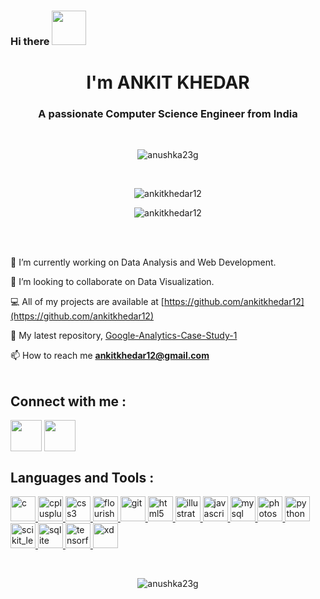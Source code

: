 

<!--
**ankitkhedar12/ankitkhedar12** is a ✨ _special_ ✨ repository because its `README.md` (this file) appears on your GitHub profile.

Here are some ideas to get you started:

- 🔭 I’m currently working on ...
- 🌱 I’m currently learning ...
- 👯 I’m looking to collaborate on ...
- 🤔 I’m looking for help with ...
- 💬 Ask me about ...
- 📫 How to reach me: ...
- 😄 Pronouns: ...
- ⚡ Fun fact: ...
-->


### Hi there <img src="https://media.giphy.com/media/hvRJCLFzcasrR4ia7z/giphy.gif" width="55px" height="55px">
<h1 align="center"> I'm ANKIT KHEDAR</h1>
<h3 align="center">A passionate Computer Science Engineer from India</h3>
<br>
<p align="center"> <img src="https://komarev.com/ghpvc/?username=anushka23g&label=Profile%20views&color=0e75b6&style=flat" alt="anushka23g" /> </p>

<br>

<p align="center"> <img align="center" src="https://github-readme-stats.vercel.app/api?username=ankitkhedar12&show_icons=true&locale=en" alt="ankitkhedar12" /></p>
<p align="center"> <img align="center" src="https://github-readme-stats.vercel.app/api/top-langs/?username=ankitkhedar12&layout=compact&langs_count=8" alt="ankitkhedar12" />
</p>
<br>
<br>


🔭  I’m currently working on Data Analysis and Web Development.

👯  I’m looking to collaborate on Data Visualization.

💻  All of my projects are available at [https://github.com/ankitkhedar12](https://github.com/ankitkhedar12)

🐣  My latest repository, [Google-Analytics-Case-Study-1](https://github.com/ankitkhedar12/Google-Analytics-Case-Study-1)
<br>


📫  How to reach me **ankitkhedar12@gmail.com**
<br>
<br>

<h2 align="left"> Connect with me :</h2>
<p align="left"> 
<a href="https://www.linkedin.com/in/ankitkhedar12/" target="blank"><img src="https://play-lh.googleusercontent.com/kMofEFLjobZy_bCuaiDogzBcUT-dz3BBbOrIEjJ-hqOabjK8ieuevGe6wlTD15QzOqw" align="center" " height="50" width="50"></a>
<a href="https://github.com/ankitkhedar12" target="blank"><img src="https://avatars.githubusercontent.com/u/9919?s=280&v=4" align="center" alt="" height="50" width="50" ></a>
</p>

<h2 align="left"> Languages and Tools :</h2>
<p align="left"> <a href="https://www.cprogramming.com/" target="_blank"> <img src="https://amanguptaofficial.netlify.app/images/c.png" alt="c" width="40" height="40"/> </a> <a href="https://www.w3schools.com/cpp/" target="_blank"> <img src="https://amanguptaofficial.netlify.app/images/c++1.png" alt="cplusplus" width="40" height="40"/> </a> <a href="https://www.w3schools.com/css/" target="_blank"> <img src="https://amanguptaofficial.netlify.app/images/css.png" alt="css3" width="40" height="40"/> </a> <a href="https://flourish.studio/" target="_blank"> <img src="[https://www.vectorlogo.zone/logos/figma/figma-icon.svg](https://flourish.studio/images/logo-text.png)" alt="flourish" width="40" height="40"/> </a> <a href="https://git-scm.com/" target="_blank"> <img src="https://www.vectorlogo.zone/logos/git-scm/git-scm-icon.svg" alt="git" width="40" height="40"/> </a> <a href="https://www.w3.org/html/" target="_blank"> <img src="https://amanguptaofficial.netlify.app/images/html.png" alt="html5" width="40" height="40"/> </a> <a href="https://www.adobe.com/in/products/illustrator.html" target="_blank"> <img src="https://www.vectorlogo.zone/logos/adobe_illustrator/adobe_illustrator-icon.svg" alt="illustrator" width="40" height="40"/> </a> <a href="https://developer.mozilla.org/en-US/docs/Web/JavaScript" target="_blank"> <img src="https://amanguptaofficial.netlify.app/images/js.png" alt="javascript" width="40" height="40"/> </a> <a href="https://www.mysql.com/" target="_blank"> <img src="https://amanguptaofficial.netlify.app/images/sql.png" alt="mysql" width="40" height="40"/> </a> <a href="https://www.photoshop.com/en" target="_blank"> <img src="https://www.photoshop.com/en/images/apps/photoshop.png" alt="photoshop" width="40" height="40"/> </a> <a href="https://www.python.org" target="_blank"> <img src="https://upload.wikimedia.org/wikipedia/commons/c/c3/Python-logo-notext.svg" alt="python" width="40" height="40"/> </a> <a href="https://scikit-learn.org/" target="_blank"> <img src="https://upload.wikimedia.org/wikipedia/commons/0/05/Scikit_learn_logo_small.svg" alt="scikit_learn" width="40" height="40"/> </a> <a href="https://www.sqlite.org/" target="_blank"> <img src="https://www.vectorlogo.zone/logos/sqlite/sqlite-icon.svg" alt="sqlite" width="40" height="40"/> </a> <a href="https://www.tensorflow.org" target="_blank"> <img src="https://www.vectorlogo.zone/logos/tensorflow/tensorflow-icon.svg" alt="tensorflow" width="40" height="40"/> </a> <a href="https://www.adobe.com/products/xd.html" target="_blank"> <img src="https://cdn.worldvectorlogo.com/logos/adobe-xd.svg" alt="xd" width="40" height="40"/> </a> </p>

<br>
 
<p align="center"><img align="center" src="https://github-readme-streak-stats.herokuapp.com/?user=anushka23g&" alt="anushka23g" /></p>
